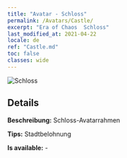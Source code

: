 ```yaml
---
title: "Avatar - Schloss"
permalink: /Avatars/Castle/
excerpt: "Era of Chaos  Schloss"
last_modified_at: 2021-04-22
locale: de
ref: "Castle.md"
toc: false
classes: wide
---
```

 ![Schloss](/images/a/avatarFrame_11.png)

## Details

 **Beschreibung:** Schloss-Avatarrahmen 

 **Tips:** Stadtbelohnung 

 **Is available:**  - 

